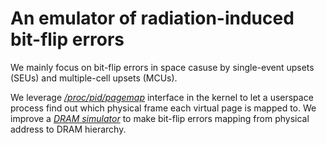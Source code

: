 # An emulator of radiation-induced bit-flip errors
We mainly focus on bit-flip errors in space casuse by single-event upsets (SEUs) and multiple-cell upsets (MCUs).

We leverage *[/proc/pid/pagemap](https://www.kernel.org/doc/Documentation/vm/pagemap.txt)* interface in the kernel to let a userspace process find out which physical frame each virtual page is mapped to.
We improve a *[DRAM simulator](https://github.com/CMU-SAFARI/ramulator)* to make bit-flip errors mapping from physical address to DRAM hierarchy.
